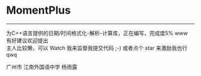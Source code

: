 # MomentPlus
---
为C++语言提供的日期/时间格式化-解析-计算库，正在编写，完成度5% www
<br />
有好建议欢迎提出
<br />
主人比较懒，可以 Watch 我来监督我提交代码 ;-) 或者点个 star 来激励我也行
<br />
qwq

广州市 江南外国语中学 杨雨露
